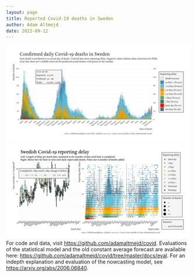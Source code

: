 ```yaml
---
layout: page
title: Reported Covid-19 deaths in Sweden
author: Adam Altmejd
date: 2022-09-12
---
```


![Graph of Swedish Covid-19 deaths with reporting delay.](deaths_lag_sweden_2022-09-12.png "Swedish Covid-19 deaths.")
![Graph of Swedish Covid-19 reporting delay in daily deaths.](lag_trend_sweden_2022-09-12.png "Trend in Swedish Covid-19 mortality reporting delay.")
For code and data, visit <https://github.com/adamaltmejd/covid>.
Evaluations of the statistical model and the old constant average forecast are available here: <https://github.com/adamaltmejd/covid/tree/master/docs/eval>.
For an indepth explanation and evaluation of the nowcasting model, see <https://arxiv.org/abs/2006.06840>.
